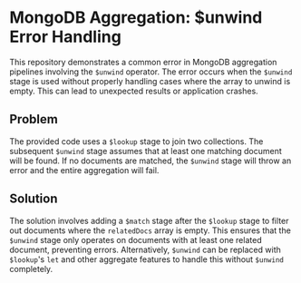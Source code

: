# MongoDB Aggregation: $unwind Error Handling
This repository demonstrates a common error in MongoDB aggregation pipelines involving the `$unwind` operator. The error occurs when the `$unwind` stage is used without properly handling cases where the array to unwind is empty. This can lead to unexpected results or application crashes.

## Problem
The provided code uses a `$lookup` stage to join two collections. The subsequent `$unwind` stage assumes that at least one matching document will be found. If no documents are matched, the `$unwind` stage will throw an error and the entire aggregation will fail. 

## Solution
The solution involves adding a `$match` stage after the `$lookup` stage to filter out documents where the `relatedDocs` array is empty. This ensures that the `$unwind` stage only operates on documents with at least one related document, preventing errors. Alternatively, `$unwind` can be replaced with `$lookup`'s `let` and other aggregate features to handle this without `$unwind` completely.